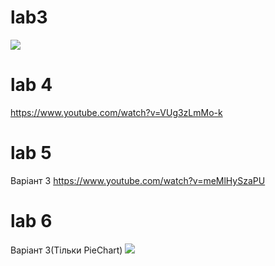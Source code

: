 # lab3

![](https://media.giphy.com/media/5wsLXgxIvTreCeneeO/giphy.gif)

# lab 4

https://www.youtube.com/watch?v=VUg3zLmMo-k

# lab 5

Варіант 3 https://www.youtube.com/watch?v=meMlHySzaPU

# lab 6 

Варіант 3(Тільки PieChart) ![](https://media3.giphy.com/media/8tudCphARgNHEu4hX2/giphy.gif)